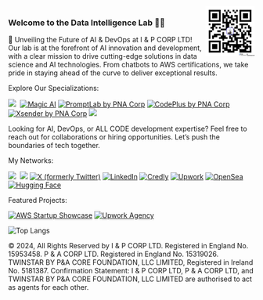 <img align='right' src='p&acorp_qrcode.png' width=20% />

### Welcome to the Data Intelligence Lab 🚀</strong>✨

🚀 Unveiling the Future of AI & DevOps at I & P CORP LTD!
Our lab is at the forefront of AI innovation and development, with a clear mission to drive cutting-edge solutions in data science and AI technologies. From chatbots to AWS certifications, we take pride in staying ahead of the curve to deliver exceptional results.

Explore Our Specializations:

<a href='https://ai.pnacorp.co.uk/'><img src='https://img.shields.io/badge/💭_AI%20Chatbot-8A2BE2' /></a>&nbsp;
[![Magic AI](https://img.shields.io/badge/Magic%20AI-Ultimate%20AIChatbot%20⚡️-blue?style=social&logo=magic)](https://magicai.pnacorp.co.uk/)
[![PromptLab by PNA Corp](https://img.shields.io/badge/🔬%20PromptLab-AI%20Prompt%20Marketplace-blue?style=social&logo=lab)](https://promptlab.pnacorp.co.uk/)
[![CodePlus by PNA Corp](https://img.shields.io/badge/🌩️%20CodePlus-Digital%20Marketplace-blue?style=social&logo=code)](https://codeplus.pnacorp.co.uk/)
[![Xsender by PNA Corp](https://img.shields.io/badge/☄️%20Xsender-Send%20SMS,%20Emails,%20And%20WhatsApp%20Messages%20Effortlessly.-blue?style=social&logo=sender)](https://xsender.pnacorp.co.uk/)
<a href='https://aws.amazon.com/startups/showcase/startup-details/cab1ea05-43cb-4473-b665-39a13021977a'><img src='https://img.shields.io/badge/🏅_Certified_(AWS)_Startup-F37C23' /></a>&nbsp;

Looking for AI, DevOps, or ALL CODE development expertise? Feel free to reach out for collaborations or hiring opportunities. Let’s push the boundaries of tech together.

My Networks:

<img src='https://img.shields.io/github/stars/nnaemek2?color=green&style=social' />&nbsp;
<img src='https://img.shields.io/github/followers/nnaemek2?color=green&style=social' />
[![X (formerly Twitter)](https://img.shields.io/badge/X-Cov_Hub-blue?style=social&logo=x)](https://x.com/cov_hub)
[![LinkedIn](https://img.shields.io/badge/LinkedIn-Paul%20Nnaemeka-green?style=social&logo=linkedin)](https://www.linkedin.com/in/paul-nnaemeka-city-of-dublin)
[![Credly](https://img.shields.io/badge/Credly-Paul%20Nnaemeka-blue?style=social&logo=credly)](https://www.credly.com/users/paul-nnaemeka-city-of-london)
[![Upwork](https://img.shields.io/badge/Upwork-Paul%20Nnaemeka-green?style=social&logo=upwork)](https://www.upwork.com/freelancers/nnaemek2)
[![OpenSea](https://img.shields.io/badge/OpenSea-33%20Faces%20of%20a%20Pretender-blue?style=social&logo=opensea)](https://opensea.io/collection/33-faces-of-a-pretender/overview)
[![Hugging Face](https://img.shields.io/badge/Hugging%20Face-nnaemek2-yellow?style=social&logo=huggingface)](https://huggingface.co/nnaemek2)

Featured Projects:

[![AWS Startup Showcase](https://img.shields.io/badge/AWS%20Showcase-Our_GenAI_Startup-green?style=social&logo=amazon-aws)](https://aws.amazon.com/startups/showcase/startup-details/cab1ea05-43cb-4473-b665-39a13021977a)
[![Upwork Agency](https://img.shields.io/badge/Upwork-Prime%20Agency-green?style=social&logo=upwork)](https://www.upwork.com/agencies/prime/)

![Top Langs](https://github-readme-stats.vercel.app/api/top-langs/?username=nnaemek2&layout=compact)

© 2024, All Rights Reserved by I & P CORP LTD. Registered in England No. 15953458. P & A CORP LTD. Registered in England No. 15319026. TWINSTAR BY P&A CORE FOUNDATION, LLC LIMITED, Registered in Ireland No. 5181387. Confirmation Statement: I & P CORP LTD, P & A CORP LTD, and TWINSTAR BY P&A CORE FOUNDATION, LLC LIMITED are authorised to act as agents for each other.
